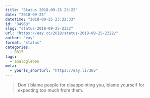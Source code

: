 ```yaml
---
title: "Status 2018-09-25 23:22"
date: "2018-09-25"
datetime: "2018-09-25 23:22:33"
id: "34963"
slug: "status-2018-09-25-2322"
url: "https://eay.cc/2018/status-2018-09-25-2322/"
author: "eay"
format: "status"
categories:
  - 0815
tags:
  - analogleben
meta:
  - yourls_shorturl: "https://eay.li/36v"
---
```


> Don't blame people for disappointing you, blame yourself for expecting too much from them.
